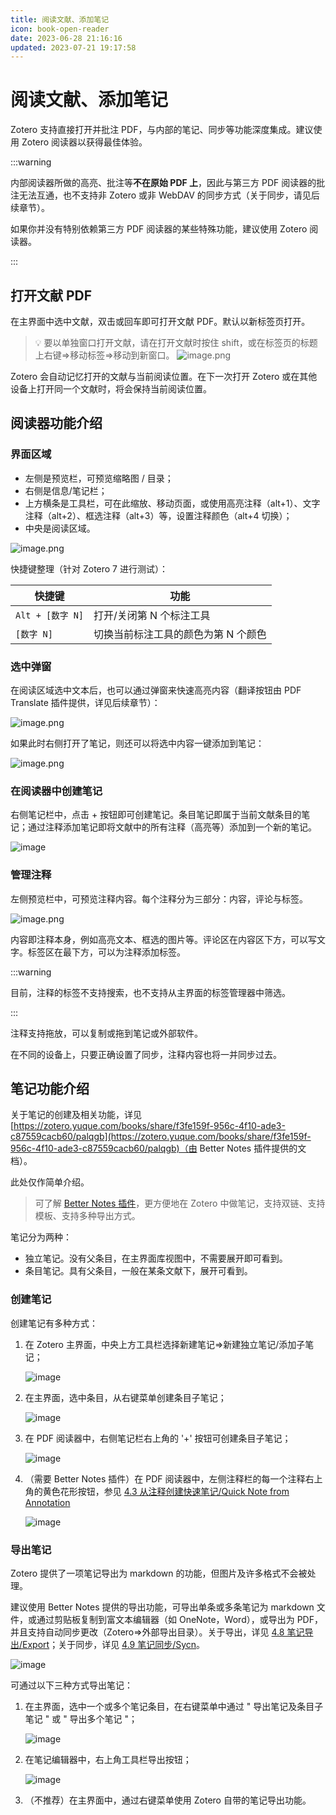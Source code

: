 ```yaml
---
title: 阅读文献、添加笔记
icon: book-open-reader
date: 2023-06-28 21:16:16
updated: 2023-07-21 19:17:58
---
```


# 阅读文献、添加笔记

Zotero 支持直接打开并批注 PDF，与内部的笔记、同步等功能深度集成。建议使用 Zotero 阅读器以获得最佳体验。

:::warning

内部阅读器所做的高亮、批注等**不在原始 PDF 上**，因此与第三方 PDF 阅读器的批注无法互通，也不支持非 Zotero 或非 WebDAV 的同步方式（关于同步，请见后续章节）。

如果你并没有特别依赖第三方 PDF 阅读器的某些特殊功能，建议使用 Zotero 阅读器。

:::

## 打开文献 PDF

在主界面中选中文献，双击或回车即可打开文献 PDF。默认以新标签页打开。

> 💡 要以单独窗口打开文献，请在打开文献时按住 shift，或在标签页的标题上右键=>移动标签=>移动到新窗口。
> ![image.png](../assets/images/reader-移动选项卡.png)

Zotero 会自动记忆打开的文献与当前阅读位置。在下一次打开 Zotero 或在其他设备上打开同一个文献时，将会保持当前阅读位置。

## 阅读器功能介绍

### 界面区域

- 左侧是预览栏，可预览缩略图 / 目录；
- 右侧是信息/笔记栏；
- 上方横条是工具栏，可在此缩放、移动页面，或使用高亮注释（alt+1）、文字注释（alt+2）、框选注释（alt+3）等，设置注释颜色（alt+4 切换）；
- 中央是阅读区域。

![image.png](../assets/images/reader-注释.png)

快捷键整理（针对 Zotero 7 进行测试）：

| 快捷键           | 功能                                |
| ---------------- | ----------------------------------- |
| `Alt + [数字 N]` | 打开/关闭第 N 个标注工具            |
| `[数字 N]`       | 切换当前标注工具的颜色为第 N 个颜色 |

### 选中弹窗

在阅读区域选中文本后，也可以通过弹窗来快速高亮内容（翻译按钮由 PDF Translate 插件提供，详见后续章节）：

![image.png](../assets/images/reader-划选.png)

如果此时右侧打开了笔记，则还可以将选中内容一键添加到笔记：

![image.png](../assets/images/添加笔记.png)

### 在阅读器中创建笔记

右侧笔记栏中，点击 + 按钮即可创建笔记。条目笔记即属于当前文献条目的笔记；通过注释添加笔记即将文献中的所有注释（高亮等）添加到一个新的笔记。

![image](../assets/images/添加笔记3.png)

### 管理注释

左侧预览栏中，可预览注释内容。每个注释分为三部分：内容，评论与标签。

![image.png](../assets/images/reader-注释详情.png)

内容即注释本身，例如高亮文本、框选的图片等。评论区在内容区下方，可以写文字。标签区在最下方，可以为注释添加标签。

:::warning

目前，注释的标签不支持搜索，也不支持从主界面的标签管理器中筛选。

:::

注释支持拖放，可以复制或拖到笔记或外部软件。

在不同的设备上，只要正确设置了同步，注释内容也将一并同步过去。

## 笔记功能介绍

关于笔记的创建及相关功能，详见 [https://zotero.yuque.com/books/share/f3fe159f-956c-4f10-ade3-c87559cacb60/palqgb](https://zotero.yuque.com/books/share/f3fe159f-956c-4f10-ade3-c87559cacb60/palqgb)（由 Better Notes 插件提供的文档）。

此处仅作简单介绍。

> 可了解 [Better Notes 插件](https://zotero.yuque.com/books/share/f3fe159f-956c-4f10-ade3-c87559cacb60/biigg4)，更方便地在 Zotero 中做笔记，支持双链、支持模板、支持多种导出方式。

笔记分为两种：

- 独立笔记。没有父条目，在主界面库视图中，不需要展开即可看到。
- 条目笔记。具有父条目，一般在某条文献下，展开可看到。

### 创建笔记

创建笔记有多种方式：

1. 在 Zotero 主界面，中央上方工具栏选择新建笔记=>新建独立笔记/添加子笔记；

   ![image](../assets/images/新建笔记.png)

2. 在主界面，选中条目，从右键菜单创建条目子笔记；

   ![image](../assets/images/添加笔记菜单.png)

3. 在 PDF 阅读器中，右侧笔记栏右上角的 '+' 按钮可创建条目子笔记；

   ![image](../assets/images/添加笔记3.png)

4. （需要 Better Notes 插件）在 PDF 阅读器中，左侧注释栏的每一个注释右上角的黄色花形按钮，参见 [4.3 从注释创建快速笔记/Quick Note from Annotation](https://zotero.yuque.com/books/share/f3fe159f-956c-4f10-ade3-c87559cacb60/pavzsz)

   ![image](../assets/images/zotero-plugin-better-notes/betternotes-添加到主笔记.png)

### 导出笔记

Zotero 提供了一项笔记导出为 markdown 的功能，但图片及许多格式不会被处理。

建议使用 Better Notes 提供的导出功能，可导出单条或多条笔记为 markdown 文件，或通过剪贴板复制到富文本编辑器（如 OneNote，Word），或导出为 PDF，并且支持自动同步更改（Zotero=>外部导出目录）。关于导出，详见 [4.8 笔记导出/Export](https://zotero.yuque.com/books/share/f3fe159f-956c-4f10-ade3-c87559cacb60/nxlngg)；关于同步，详见 [4.9 笔记同步/Sycn](https://zotero.yuque.com/books/share/f3fe159f-956c-4f10-ade3-c87559cacb60/aid2c3)。

![image](../assets/images/zotero-plugin-better-notes/betternotes-导出笔记对话框.png)

可通过以下三种方式导出笔记：

1. 在主界面，选中一个或多个笔记条目，在右键菜单中通过 " 导出笔记及条目子笔记 " 或 " 导出多个笔记 "；

   ![image](../assets/images/zotero-plugin-better-notes/betternotes-导出笔记.png)

2. 在笔记编辑器中，右上角工具栏导出按钮；

   ![image](../assets/images/导出笔记.png)

3. （不推荐）在主界面中，通过右键菜单使用 Zotero 自带的笔记导出功能。
